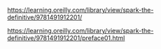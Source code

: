 https://learning.oreilly.com/library/view/spark-the-definitive/9781491912201/

https://learning.oreilly.com/library/view/spark-the-definitive/9781491912201/preface01.html

